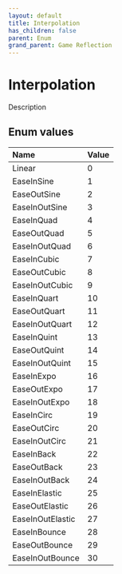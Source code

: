 ```yaml
---
layout: default
title: Interpolation
has_children: false
parent: Enum
grand_parent: Game Reflection
---
```

# Interpolation
Description 

## Enum values
| Name | Value |
|:-------------|:--------------|
| Linear | 0 |
| EaseInSine | 1 |
| EaseOutSine | 2 |
| EaseInOutSine | 3 |
| EaseInQuad | 4 |
| EaseOutQuad | 5 |
| EaseInOutQuad | 6 |
| EaseInCubic | 7 |
| EaseOutCubic | 8 |
| EaseInOutCubic | 9 |
| EaseInQuart | 10 |
| EaseOutQuart | 11 |
| EaseInOutQuart | 12 |
| EaseInQuint | 13 |
| EaseOutQuint | 14 |
| EaseInOutQuint | 15 |
| EaseInExpo | 16 |
| EaseOutExpo | 17 |
| EaseInOutExpo | 18 |
| EaseInCirc | 19 |
| EaseOutCirc | 20 |
| EaseInOutCirc | 21 |
| EaseInBack | 22 |
| EaseOutBack | 23 |
| EaseInOutBack | 24 |
| EaseInElastic | 25 |
| EaseOutElastic | 26 |
| EaseInOutElastic | 27 |
| EaseInBounce | 28 |
| EaseOutBounce | 29 |
| EaseInOutBounce | 30 |
